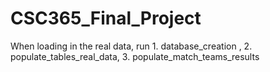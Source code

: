 ﻿# CSC365_Final_Project

When loading in the real data, run 1. database_creation , 2. populate_tables_real_data, 3. populate_match_teams_results
